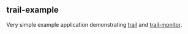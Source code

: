trail-example
-------------

Very simple example application demonstrating [trail](http://beta.atmospherejs.com/package/trail) and [trail-monitor](http://beta.atmospherejs.com/package/trail-monitor).

